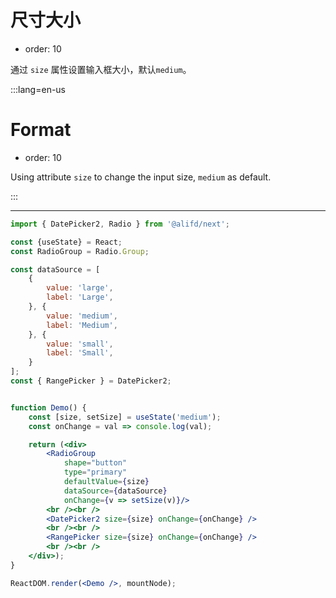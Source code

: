 # 尺寸大小

- order: 10

通过 `size` 属性设置输入框大小，默认`medium`。

:::lang=en-us
# Format

- order: 10

Using attribute `size` to change the input size, `medium` as default.

:::

---

````jsx
import { DatePicker2, Radio } from '@alifd/next';

const {useState} = React;
const RadioGroup = Radio.Group;

const dataSource = [
    {
        value: 'large',
        label: 'Large',
    }, {
        value: 'medium',
        label: 'Medium',
    }, {
        value: 'small',
        label: 'Small',
    }
];
const { RangePicker } = DatePicker2;


function Demo() {
    const [size, setSize] = useState('medium');
    const onChange = val => console.log(val);

    return (<div>
        <RadioGroup
            shape="button"
            type="primary"
            defaultValue={size}
            dataSource={dataSource}
            onChange={v => setSize(v)}/>
        <br /><br />
        <DatePicker2 size={size} onChange={onChange} />
        <br /><br />
        <RangePicker size={size} onChange={onChange} />
        <br /><br />
    </div>);
}

ReactDOM.render(<Demo />, mountNode);
````
